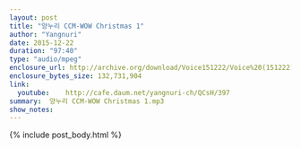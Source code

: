 ```yaml
---
layout: post
title: "양누리 CCM-WOW Christmas 1"
author: "Yangnuri"
date: 2015-12-22
duration: "97:40"
type: "audio/mpeg"
enclosure_url: http://archive.org/download/Voice151222/Voice%20(151222).mp3
enclosure_bytes_size: 132,731,904       
link:
  youtube:    http://cafe.daum.net/yangnuri-ch/QCsH/397
summary:  양누리 CCM-WOW Christmas 1.mp3
show_notes:
---
```

{% include post_body.html %}

